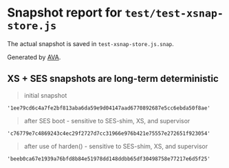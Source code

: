 # Snapshot report for `test/test-xsnap-store.js`

The actual snapshot is saved in `test-xsnap-store.js.snap`.

Generated by [AVA](https://avajs.dev).

## XS + SES snapshots are long-term deterministic

> initial snapshot

    '1ee79cd6c4a7fe2bf813aba6da59e9d04147aad6770892687e5cc6ebda50f8ae'

> after SES boot - sensitive to SES-shim, XS, and supervisor

    'c76779e7c4869243c4ec29f2727d7cc31966e976b421e75557e272651f923054'

> after use of harden() - sensitive to SES-shim, XS, and supervisor

    'beeb0ca67e1939a76bfd8b84e51978dd148ddbb65df30498758e77217e6d5f25'
